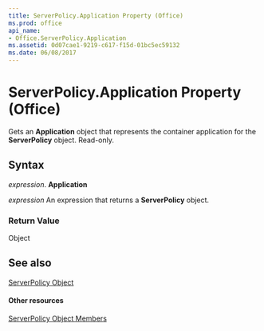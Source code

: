 ```yaml
---
title: ServerPolicy.Application Property (Office)
ms.prod: office
api_name:
- Office.ServerPolicy.Application
ms.assetid: 0d07cae1-9219-c617-f15d-01bc5ec59132
ms.date: 06/08/2017
---
```



# ServerPolicy.Application Property (Office)

Gets an  **Application** object that represents the container application for the **ServerPolicy** object. Read-only.


## Syntax

 _expression_. **Application**

 _expression_ An expression that returns a **ServerPolicy** object.


### Return Value

Object


## See also


[ServerPolicy Object](serverpolicy-object-office.md)
#### Other resources


[ServerPolicy Object Members](serverpolicy-members-office.md)

